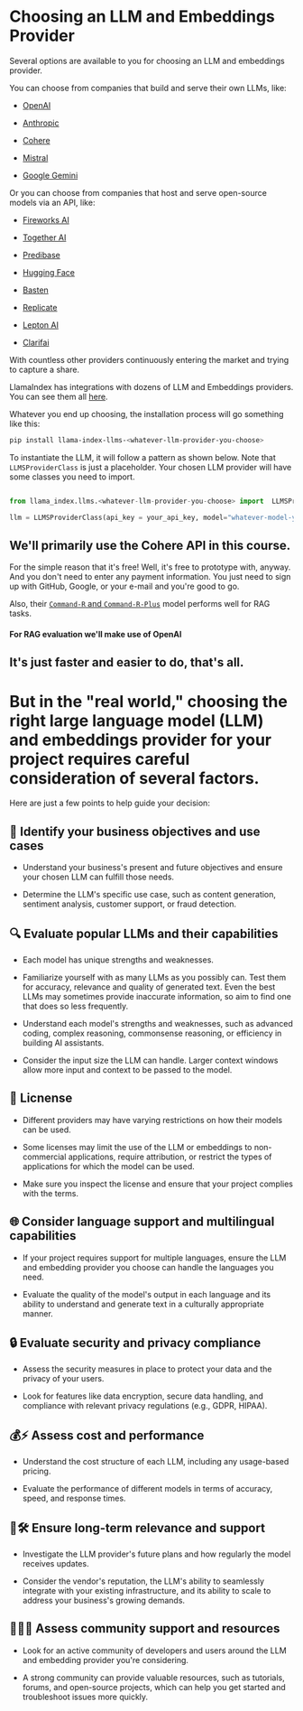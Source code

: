 # Choosing an LLM and Embeddings Provider

Several options are available to you for choosing an LLM and embeddings provider.

You can choose from companies that build and serve their own LLMs, like:

- [OpenAI](https://platform.openai.com/docs/models)

- [Anthropic](https://docs.anthropic.com/claude/docs/models-overview)

- [Cohere](https://docs.cohere.com/docs/the-cohere-platform)

- [Mistral](https://docs.mistral.ai/platform/pricing/)

- [Google Gemini](https://ai.google.dev/)


Or you can choose from companies that host and serve open-source models via an API, like:

- [Fireworks AI](https://fireworks.ai/models)

- [Together AI](https://www.together.ai/pricing)

- [Predibase](https://docs.predibase.com/user-guide/inference/models)

- [Hugging Face](https://huggingface.co/docs/text-generation-inference/en/supported_models)

- [Basten](https://www.baseten.co/library/)

- [Replicate](https://replicate.com/collections/language-models)

- [Lepton AI](https://www.lepton.ai/docs)

- [Clarifai](https://clarifai.com/explore/models)

With countless other providers continuously entering the market and trying to capture a share.

LlamaIndex has integrations with dozens of LLM and Embeddings providers. You can see them all [here](https://github.com/run-llama/llama_index/tree/main/llama-index-integrations/llms).

Whatever you end up choosing, the installation process will go something like this:

```bash
pip install llama-index-llms-<whatever-llm-provider-you-choose>
```

To instantiate the LLM, it will follow a pattern as shown below. Note that `LLMSProviderClass` is just a placeholder. Your chosen LLM provider will have some classes you need to import.

```python

from llama_index.llms.<whatever-llm-provider-you-choose> import  LLMSProviderClass

llm = LLMSProviderClass(api_key = your_api_key, model="whatever-model-you-want-to-use")

```

## We'll primarily use the Cohere API in this course.

For the simple reason that it's free! Well, it's free to prototype with, anyway. And you don't need to enter any payment information. You just need to sign up with GitHub, Google, or your e-mail and you're good to go. 

Also, their [`Command-R` and `Command-R-Plus`](https://txt.cohere.com/command-r/) model performs well for RAG tasks.

#### For RAG evaluation we'll make use of OpenAI

It's just faster and easier to do, that's all. 
---

# But in the "real world," choosing the right large language model (LLM) and embeddings provider for your project requires careful consideration of several factors. 

Here are just a few points to help guide your decision:

## 🎯 Identify your business objectives and use cases

* Understand your business's present and future objectives and ensure your chosen LLM can fulfill those needs.

* Determine the LLM's specific use case, such as content generation, sentiment analysis, customer support, or fraud detection.

## 🔍 Evaluate popular LLMs and their capabilities

* Each model has unique strengths and weaknesses.

* Familiarize yourself with as many LLMs as you possibly can. Test them for accuracy, relevance and quality of generated text. Even the best LLMs may sometimes provide inaccurate information, so aim to find one that does so less frequently.

* Understand each model's strengths and weaknesses, such as advanced coding, complex reasoning, commonsense reasoning, or efficiency in building AI assistants.

* Consider the input size the LLM can handle. Larger context windows allow more input and context to be passed to the model.

## 🪪 Licnense

* Different providers may have varying restrictions on how their models can be used. 

* Some licenses may limit the use of the LLM or embeddings to non-commercial applications, require attribution, or restrict the types of applications for which the model can be used. 

* Make sure you inspect the license and ensure that your project complies with the terms.

## 🌐 Consider language support and multilingual capabilities

* If your project requires support for multiple languages, ensure the LLM and embedding provider you choose can handle the languages you need.

* Evaluate the quality of the model's output in each language and its ability to understand and generate text in a culturally appropriate manner.

## 🔒 Evaluate security and privacy compliance

* Assess the security measures in place to protect your data and the privacy of your users.

* Look for features like data encryption, secure data handling, and compliance with relevant privacy regulations (e.g., GDPR, HIPAA).

## 💰⚡ Assess cost and performance

* Understand the cost structure of each LLM, including any usage-based pricing.

* Evaluate the performance of different models in terms of accuracy, speed, and response times.

## 🔮🛠️ Ensure long-term relevance and support

* Investigate the LLM provider's future plans and how regularly the model receives updates.

* Consider the vendor's reputation, the LLM's ability to seamlessly integrate with your existing infrastructure, and its ability to scale to address your business's growing demands.

## 🧑‍🤝‍🧑 Assess community support and resources

* Look for an active community of developers and users around the LLM and embedding provider you're considering.

* A strong community can provide valuable resources, such as tutorials, forums, and open-source projects, which can help you get started and troubleshoot issues more quickly.